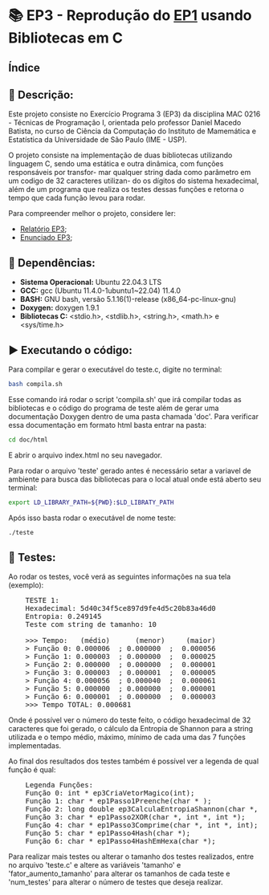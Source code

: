 # 📚 EP3 - Reprodução do [EP1](https://github.com/Od4ir/MAC0216_Tecnicas_de_Programacao/tree/main/EP1) usando Bibliotecas em C

## Índice


## 📄 Descrição:
Este projeto consiste no Exercício Programa 3 (EP3) da disciplina MAC 0216 - 
Técnicas de Programação I, orientada pelo professor Daniel Macedo Batista, no
curso de Ciência da Computação do Instituto de Mamemática e Estatística da
Universidade de São Paulo (IME - USP). 

O projeto consiste na implementação de duas bibliotecas utilizando linguagem
C, sendo uma estática e outra dinâmica, com funções responsáveis por transfor-
mar qualquer string dada como parâmetro em um codigo de 32 caracteres utilizan-
do os dígitos do sistema hexadecimal, além de um programa que realiza os testes
dessas funções e retorna o tempo que cada função levou para rodar.

Para compreender melhor o projeto, considere ler:
- [Relatório EP3]();
- [Enunciado EP3]();

## 🔗 Dependências:
- **Sistema Operacional:** Ubuntu 22.04.3 LTS
- **GCC:** gcc (Ubuntu 11.4.0-1ubuntu1~22.04) 11.4.0
- **BASH:** GNU bash, versão 5.1.16(1)-release (x86_64-pc-linux-gnu)
- **Doxygen:** doxygen 1.9.1
- **Bibliotecas C:** <stdio.h>, <stdlib.h>, <string.h>, <math.h> e <sys/time.h>

## ▶️ Executando o código:

Para compilar e gerar o executável do teste.c, digite no terminal:
```bash
bash compila.sh
```

Esse comando irá rodar o script 'compila.sh' que irá compilar todas as bibliotecas e o código do programa de teste além de gerar uma documentação Doxygen dentro de uma pasta chamada 'doc'. Para verificar essa documentação em formato html basta entrar na pasta:

```bash
cd doc/html
```
E abrir o arquivo index.html no seu navegador.

Para rodar o arquivo 'teste' gerado antes é necessário setar a variavel de ambiente para busca das bibliotecas para o local atual onde está aberto seu terminal:

```bash
export LD_LIBRARY_PATH=${PWD}:$LD_LIBRATY_PATH
```
Após isso basta rodar o executável de nome teste:
```bash
./teste
```


## 🧪 Testes:

Ao rodar os testes, você verá as seguintes informações na sua tela (exemplo):

<pre>
    TESTE 1:
    Hexadecimal: 5d40c34f5ce897d9fe4d5c20b83a46d0
    Entropia: 0.249145
    Teste com string de tamanho: 10

    >>> Tempo:   (médio)      (menor)     (maior)
    > Função 0: 0.000006  ; 0.000000  ;  0.000056
    > Função 1: 0.000003  ; 0.000000  ;  0.000025
    > Função 2: 0.000000  ; 0.000000  ;  0.000001
    > Função 3: 0.000003  ; 0.000001  ;  0.000005
    > Função 4: 0.000056  ; 0.000040  ;  0.000061
    > Função 5: 0.000000  ; 0.000000  ;  0.000001
    > Função 6: 0.000001  ; 0.000000  ;  0.000003
    >>> Tempo TOTAL: 0.000681
</pre>

Onde é possível ver o número do teste feito, o código hexadecimal de 32 caracteres que foi gerado, o cálculo da Entropia de Shannon para a string utilizada e o tempo médio, máximo, mínimo de cada uma das 7 funções implementadas.  

Ao final dos resultados dos testes também é possível ver a legenda de qual função
é qual:

<pre>
    Legenda Funções: 
    Função 0: int * ep3CriaVetorMagico(int);
    Função 1: char * ep1Passo1Preenche(char * );
    Função 2: long double ep3CalculaEntropiaShannon(char *, int);
    Função 3: char * ep1Passo2XOR(char *, int *, int *); 
    Função 4: char * ep1Passo3Comprime(char *, int *, int); 
    Função 5: char * ep1Passo4Hash(char *);
    Função 6: char * ep1Passo4HashEmHexa(char *);
</pre>

Para realizar mais testes ou alterar o tamanho dos testes realizados, entre no arquivo 'teste.c' e altere as variáveis 'tamanho' e 'fator_aumento_tamanho' para alterar os tamanhos de cada teste e 'num_testes' para alterar o número de testes que deseja realizar.

